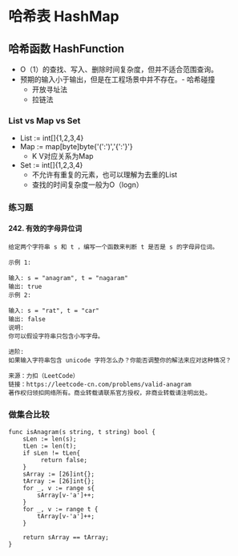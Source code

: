 # 哈希表 HashMap

## 哈希函数 HashFunction

- O（1）的查找、写入、删除时间复杂度，但并不适合范围查询。
- 预期的输入小于输出，但是在工程场景中并不存在。- 哈希碰撞
    - 开放寻址法
    - 拉链法

### List vs Map vs Set

- List := int[]{1,2,3,4}
- Map := map[byte]byte{'(':')','{':'}'}
    - K V对应关系为Map
- Set := int[]{1,2,3,4}
    - 不允许有重复的元素，也可以理解为去重的List
    - 查找的时间复杂度一般为O（logn）

### 练习题

#### 242. 有效的字母异位词

```
给定两个字符串 s 和 t ，编写一个函数来判断 t 是否是 s 的字母异位词。

示例 1:

输入: s = "anagram", t = "nagaram"
输出: true
示例 2:

输入: s = "rat", t = "car"
输出: false
说明:
你可以假设字符串只包含小写字母。

进阶:
如果输入字符串包含 unicode 字符怎么办？你能否调整你的解法来应对这种情况？

来源：力扣（LeetCode）
链接：https://leetcode-cn.com/problems/valid-anagram
著作权归领扣网络所有。商业转载请联系官方授权，非商业转载请注明出处。
```

### 做集合比较

```
func isAnagram(s string, t string) bool {
    sLen := len(s);
	tLen := len(t);
	if sLen != tLen{
		 return false;
	}
	sArray := [26]int{};
	tArray := [26]int{};
	for _, v := range s{
		sArray[v-'a']++;
	}
	for _, v := range t {
		tArray[v-'a']++;
	}

	return sArray == tArray;
}
```

